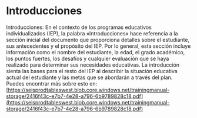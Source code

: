 # Introducciones
Introducciones: En el contexto de los programas educativos individualizados (IEP), la palabra «Introducciones» hace referencia a la sección inicial del documento que proporciona detalles sobre el estudiante, sus antecedentes y el propósito del IEP. Por lo general, esta sección incluye información como el nombre del estudiante, la edad, el grado académico, los puntos fuertes, los desafíos y cualquier evaluación que se haya realizado para determinar sus necesidades educativas. La introducción sienta las bases para el resto del IEP al describir la situación educativa actual del estudiante y las metas que se abordarán a través del plan.
Puedes encontrar más sobre esto en: [https://seisprodtableswest.blob.core.windows.net/trainingmanual-storage/2416f43c-e7b7-4e28-a796-6b9789828c18.pdf](https://seisprodtableswest.blob.core.windows.net/trainingmanual-storage/2416f43c-e7b7-4e28-a796-6b9789828c18.pdf)